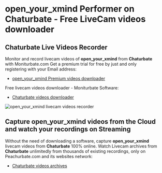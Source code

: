 # open_your_xmind Performer on Chaturbate - Free LiveCam videos downloader

## Chaturbate Live Videos Recorder

Monitor and record livecam videos of **open_your_xmind** from **Chaturbate** with Moniturbate.com
Get a premium trial for free by just and only registering with your Email address:
* [open_your_xmind Premium videos downloader](https://moniturbate.com/request-demo-licence-key.html)

Free livecam videos downloader - Moniturbate Software:
* [Chaturbate videos downloader](https://moniturbate.com/moniturbate-download-software.html)

![open_your_xmind livecam videos recorder](https://peachurnet.com/templates/moniturbate-software.png)


## Capture open_your_xmind videos from the Cloud and watch your recordings on Streaming

Without the need of downloading a software, capture **open_your_xmind** livecam videos from **Chaturbate** 100% online.
Watch Livecam archives from **Chaturbate** unlimitedly from thousands of existing recordings, only on Peachurbate.com and its websites network:
* [Chaturbate videos archives](https://peachurnet.com/)